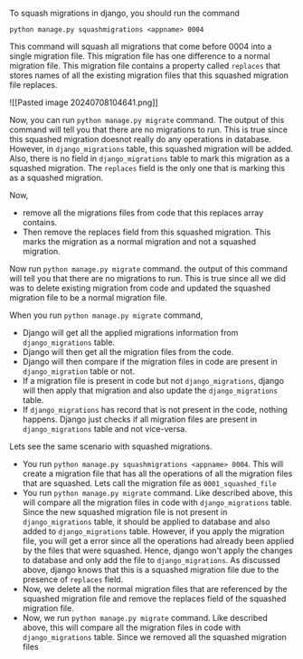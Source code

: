 
To squash migrations in django, you should run the command

`python manage.py squashmigrations <appname> 0004`

This command will squash all migrations that come before 0004 into a single migration file. This migration file has one difference to a normal migration file. This migration file contains a property called `replaces`  that stores names of all the existing migration files that this squashed migration file replaces.

![[Pasted image 20240708104641.png]]

Now, you can run `python manage.py migrate` command. The output of this command will tell you that there are no migrations to run. This is true since this squashed migration doesnot really do any operations in database. However, in `django_migrations` table, this squashed migration will be added. Also, there is no field in `django_migrations` table to mark this migration as a squashed migration. The `replaces` field is the only one that is marking this as a squashed migration.

Now, 
- remove all the migrations files from code that this replaces array contains. 
- Then remove the replaces field from this squashed migration. This marks the migration as a normal migration and not a squashed migration.

Now run `python manage.py migrate` command. the output of this command will tell you that there are no migrations to run. This is true since all we did was to delete existing migration from code and updated the squashed migration file to be a normal migration file.  

When you run `python manage.py migrate` command, 
- Django will get all the applied migrations information  from `django_migrations` table.
- Django will then get all the migration files from the code. 
- Django will then compare if the migration files in code are present in `django_migration` table or not. 
- If a migration file is present in code but not `django_migrations`, django will then apply that migration and also update the `django_migrations` table.
- If  `django_migrations` has record that is not present in the code, nothing happens. Django just checks if all migration files are present in `django_migrations` table and not vice-versa. 

Lets see the same scenario with squashed migrations.

- You run `python manage.py squashmigrations <appname> 0004`. This will create a migration file that has all the operations of all the migration files that are squashed. Lets call the migration file as `0001_squashed_file`
- You run `python manage.py migrate` command. Like described above, this will compare all the migration files in code with `django_migrations` table. Since the new squashed migration file is not present in `django_migrations` table, it should be applied to database and also added to `django_migrations` table. However, if you apply the migration file, you will get a error since all the operations had already been applied by the files that were squashed. Hence, django won't apply the changes to database and only add the file to `django_migrations`. As discussed above, django knows that this is a squashed migration file due to the presence of `replaces` field.
- Now, we delete all the normal migration files that are referenced by the squashed migration file and remove the replaces field of the squashed migration file. 
- Now, we run `python manage.py migrate` command. Like described above, this will compare all the migration files in code with `django_migrations` table. Since we removed all the squashed migration files